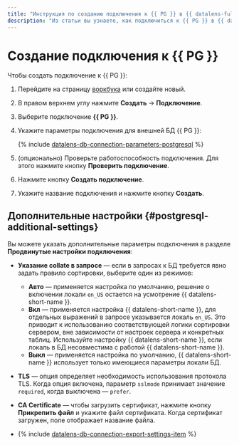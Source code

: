 ```yaml
---
title: "Инструкция по созданию подключения к {{ PG }} в {{ datalens-full-name }}"
description: "Из статьи вы узнаете, как подключиться к {{ PG }} в {{ datalens-full-name }}."
---
```


# Создание подключения к {{ PG }}



Чтобы создать подключение к {{ PG }}:

1. Перейдите на страницу [воркбука](../../workbooks-collections/index.md) или создайте новый.
1. В правом верхнем углу нажмите **Создать** → **Подключение**.
1. Выберите подключение **{{ PG }}**.
1. Укажите параметры подключения для внешней БД {{ PG }}:

   {% include [datalens-db-connection-parameters-postgresql](../../../_includes/datalens/datalens-db-connection-parameters-postgresql.md) %}

1. (опционально) Проверьте работоспособность подключения. Для этого нажмите кнопку **Проверить подключение**. 
1. Нажмите кнопку **Создать подключение**.
1. Укажите название подключения и нажмите кнопку **Создать**.


## Дополнительные настройки {#postgresql-additional-settings}

Вы можете указать дополнительные параметры подключения в разделе **Продвинутые настройки подключения**:

* **Указание collate в запросе** — если в запросах к БД требуется явно задать правило сортировки, выберите один из режимов:

  * **Авто** — применяется настройка по умолчанию, решение о включении локали `en_US` остается на усмотрение {{ datalens-short-name }}.
  * **Вкл** — применяется настройка {{ datalens-short-name }}, для отдельных выражений в запросе указывается локаль `en_US`. Это приводит к использованию соответствующей логики сортировки сервером, вне зависимости от настроек сервера и конкретных таблиц. Используйте настройку {{ datalens-short-name }}, если локаль в БД несовместима с работой {{ datalens-short-name }}. 
  * **Выкл** — применяется настройка по умолчанию, {{ datalens-short-name }} использует только имеющиеся параметры локали БД.

* **TLS** — опция определяет необходимость использования протокола TLS. Когда опция включена, параметр `sslmode` принимает значение `required`, когда выключена — `prefer`.
* **CA Certificate** — чтобы загрузить сертификат, нажмите кнопку **Прикрепить файл** и укажите файл сертификата. Когда сертификат загружен, поле отображает название файла.
* {% include [datalens-db-connection-export-settings-item](../../../_includes/datalens/operations/datalens-db-connection-export-settings-item.md) %}
